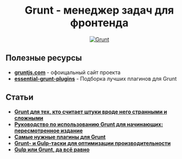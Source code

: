 <h1 align="center">
  <a  href="#grunt"
      class="anchor"
      name="grunt"><span class="mini-icon mini-icon-link"></span></a>
  Grunt - менеджер задач для фронтенда
</h1>

<p align="center">
  <a href="https://github.com/uran1980/web-dev-blog/blob/master/JavaScript/Grunt/README.md">
    <img  style="max-width:100%;"
          alt="Grunt"
          src="https://raw.github.com/uran1980/web-dev-blog/master/JavaScript/Grunt/images/grunt-logo.png" />
  </a>
</p>

## Полезные ресурсы
* **[gruntjs.com](http://gruntjs.com/)** - офоицальный сайт проекта
* **[essential-grunt-plugins](https://github.com/Pestov/essential-grunt-plugins)** - Подборка лучших плагинов для Grunt

## Статьи
* **[Grunt для тех, кто считает штуки вроде него странными и сложными](http://frontender.info/grunt-is-not-weird-and-hard/)**
* **[Руководство по использованию Grunt для начинающих: пересмотренное издание](frontender.info/a-beginners-guide-to-grunt-redux/)**
* **[Самые нужные плагины для Grunt](http://habrahabr.ru/post/251157/)**
* **[Grunt- и Gulp-таски для оптимизации производительности](http://frontender.info/performance-optimization/)**
* **[Gulp или Grunt, да всё равно](http://frontender.info/gulp-grunt-whatever/)**

